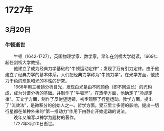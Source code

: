 # 1727年
## 3月20日
### 牛顿逝世
　　牛顿（1642-1727），英国物理学家、数学家。早年在剑桥大学就读，1669年起任剑桥大学教授。<br>　　他建立了成为经典力学基础的"牛顿运动定律"；发现了万有引力定律。由于他建立了经典力学的基本体系，人们把经典力学称为"牛顿力学"。在光学方面，他致力于色的现象和光的本性的研究。<br>　　1666年用三棱镜分析目光，发现白光是由不同颜色（即不同波长）的光构成，成为分谱分析的基础。并制作了"牛顿环"。在热学方面，他确定了"冷却定律"。天文学方面，制作了反射望远镜，初步观察了行星运动。教学方面，提出了"流效法"，是微积分的创始人之一。哲学方面，受亚里士多德的影响，提出一切行星都在某种外来的"第一推动力"作用下由静止开始运动的说法。<br>　　晚年又编写以神学为题材的著作。<br>　　1727年3月20日逝世。
<comment/>
